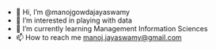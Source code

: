 - 👋 Hi, I’m @manojgowdajayaswamy
- 👀 I’m interested in playing with data
- 🌱 I’m currently learning Management Information Sciences
- 📫 How to reach me manoj.jayaswamy@gmail.com 
<!---
manojgowdajayaswamy/manojgowdajayaswamy is a ✨ special ✨ repository because its `README.md` (this file) appears on your GitHub profile.
You can click the Preview link to take a look at your changes.
--->
